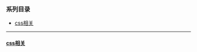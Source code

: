 ### 系列目录
* [css相关](https://segmentfault.com/a/1190000021599461)



---
#### [css相关](https://github.com/tracey-long/article/edit/master/README.md)


